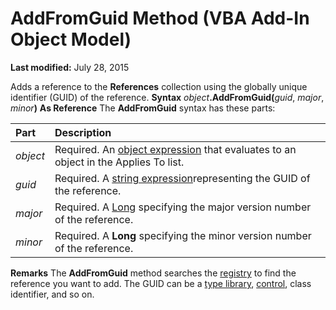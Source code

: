 
# AddFromGuid Method (VBA Add-In Object Model)

 **Last modified:** July 28, 2015


Adds a reference to the  **References** collection using the globally unique identifier (GUID) of the reference.
 **Syntax**
 _object_**.AddFromGuid(**_guid_,  _major_,  _minor_**)** **As Reference**
The  **AddFromGuid** syntax has these parts:


|**Part**|**Description**|
|:-----|:-----|
| _object_|Required. An  [object expression](b8bdf64f-5920-1ae9-16d0-b26d09524a30.md) that evaluates to an object in the Applies To list.|
| _guid_|Required. A  [string expression](b8bdf64f-5920-1ae9-16d0-b26d09524a30.md)representing the GUID of the reference.|
| _major_|Required. A  [Long](b8bdf64f-5920-1ae9-16d0-b26d09524a30.md) specifying the major version number of the reference.|
| _minor_|Required. A  **Long** specifying the minor version number of the reference.|
 **Remarks**
The  **AddFromGuid** method searches the [registry](b8bdf64f-5920-1ae9-16d0-b26d09524a30.md) to find the reference you want to add. The GUID can be a [type library](b8bdf64f-5920-1ae9-16d0-b26d09524a30.md),  [control](b8bdf64f-5920-1ae9-16d0-b26d09524a30.md), class identifier, and so on.

